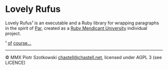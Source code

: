 Lovely Rufus
============

Lovely Rufus¹ is an executable and a Ruby library for wrapping paragraphs in the spirit of [Par](http://www.nicemice.net/par/), created as a [Ruby Mendicant University](http://blog.majesticseacreature.com/tag/rubymendicant) individual project.

¹ [of](http://en.wikipedia.org/wiki/Love_Actually#Rufus) [course…](http://www.youtube.com/watch?v=W6E1wPwOaE4)

---

© MMX Piotr Szotkowski <chastell@chastell.net>, licensed under AGPL 3 (see LICENCE)
